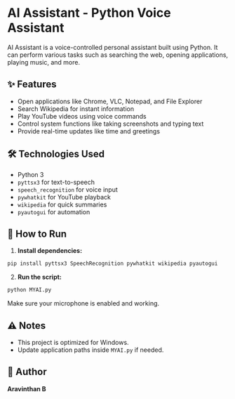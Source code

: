 # AI Assistant - Python Voice Assistant

AI Assistant is a voice-controlled personal assistant built using Python. It can perform various tasks such as searching the web, opening applications, playing music, and more.

## ✨ Features
- Open applications like Chrome, VLC, Notepad, and File Explorer
- Search Wikipedia for instant information
- Play YouTube videos using voice commands
- Control system functions like taking screenshots and typing text
- Provide real-time updates like time and greetings

## 🛠 Technologies Used
- Python 3
- `pyttsx3` for text-to-speech
- `speech_recognition` for voice input
- `pywhatkit` for YouTube playback
- `wikipedia` for quick summaries
- `pyautogui` for automation

## 🚀 How to Run
1. **Install dependencies:**
```bash
pip install pyttsx3 SpeechRecognition pywhatkit wikipedia pyautogui
```
2. **Run the script:**
```bash
python MYAI.py
```
Make sure your microphone is enabled and working.

## ⚠️ Notes
- This project is optimized for Windows.
- Update application paths inside `MYAI.py` if needed.

## 👤 Author
**Aravinthan B**
